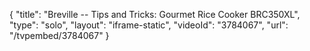 {
    "title": "Breville -- Tips and Tricks: Gourmet Rice Cooker BRC350XL",
    "type": "solo",
    "layout": "iframe-static",
    "videoId": "3784067",
    "url": "\/tvpembed\/3784067"
}